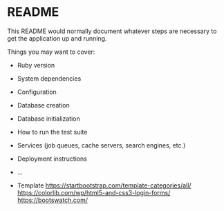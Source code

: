 # README

This README would normally document whatever steps are necessary to get the
application up and running.

Things you may want to cover:

* Ruby version

* System dependencies

* Configuration

* Database creation

* Database initialization

* How to run the test suite

* Services (job queues, cache servers, search engines, etc.)

* Deployment instructions

* ...


* Template
https://startbootstrap.com/template-categories/all/
https://colorlib.com/wp/html5-and-css3-login-forms/
https://bootswatch.com/
